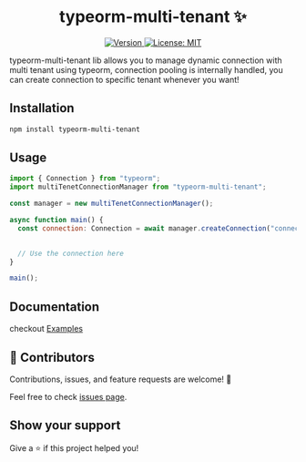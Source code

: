 
<h1 align="center">typeorm-multi-tenant ✨</h1>

<p align="center">
  <a href="https://www.npmjs.com/package/typeorm-multi-tenant">
    <img alt="Version" src="https://img.shields.io/npm/v/typeorm-multi-tenant.svg">
  </a>
  <a href="https://github.com/Errorname/typeorm-multi-tenant/blob/master/LICENSE">
    <img alt="License: MIT" src="https://img.shields.io/badge/License-MIT-yellow.svg" target="_blank" />
  </a>
</p>

typeorm-multi-tenant lib allows you to manage dynamic connection with multi tenant using typeorm, connection pooling is internally handled, you can create connection to specific tenant whenever you want!

## Installation
```sh
npm install typeorm-multi-tenant
```

## Usage
```js
import { Connection } from "typeorm";
import multiTenetConnectionManager from "typeorm-multi-tenant";

const manager = new multiTenetConnectionManager();

async function main() {
  const connection: Connection = await manager.createConnection("connection_name","schema_name");

  
  // Use the connection here
}

main();
```


## Documentation
checkout [Examples](/examples)

## 🤝 Contributors

Contributions, issues, and feature requests are welcome! 🙌

Feel free to check [issues page](https://github.com/Errorname/typeorm-multi-tenant/issues).

## Show your support

Give a ⭐️ if this project helped you!